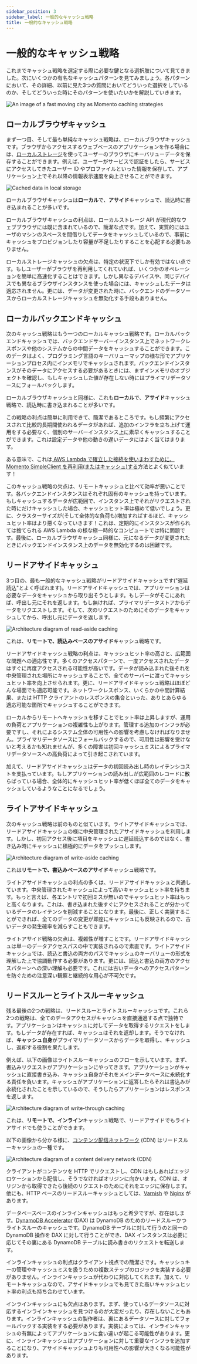 ```yaml
---
sidebar_position: 3
sidebar_label: 一般的なキャッシュ戦略
title: 一般的なキャッシュ戦略
---
```


# 一般的なキャッシュ戦略

これまでキャッシュ戦略を選定する際に必要な鍵となる選択肢について見てきました。次にいくつかの有名なキャッシュパターンを見てみましょう。各パターンにおいて、その詳細、以前に見た3つの質問においてどういった選択をしているのか、そしてどういった時にそのパターンを使いたいかを解説していきます。

![An image of a fast moving city as Momento caching strategies](@site/static/img/common-caching-strategies.jpg)

## ローカルブラウザキャッシュ

まず一つ目、そして最も単純なキャッシュ戦略は、ローカルブラウザキャッシュです。ブラウザからアクセスするウェブベースのアプリケーションを作る場合には、[ローカルストレージ](https://developer.mozilla.org/en-US/docs/Web/API/Window/localStorage)を使ってユーザーのブラウザにキーバリューデータを保存することができます。例えば、ユーザーがサービスで認証をしたら、サービスにアクセスしてきたユーザー ID やプロファイルといった情報を保存して、アプリケーション上でそれ以降の情報表示速度を向上させることができます。

![Cached data in local storage](images/caching-strategies-and-patterns/local-storage-caching.png "Caching in local storage")

ローカルブラウザキャッシュは**ローカル**で、**アサイド**キャッシュで、読込時に書き込まれることが多いです。

ローカルブラウザキャッシュの利点は、ローカルストレージ API が現代的なウェブブラウザには既に含まれているので、簡潔な点です。加えて、実質的にはユーザのマシンのスペースを間借りしてデータをキャッシュしているので、事前にキャッシュをプロビジョンしたり容量が不足したりすることを心配する必要もありません。

ローカルストレージキャッシュの欠点は、特定の状況下でしか有効ではない点です。もしユーザーがブラウザを再利用してくれていれば、いくつかのオペレーションを簡単に高速化することはできます。しかし異なるデバイスや、同じデバイスでも異なるブラウザインスタンスを使った場合には、キャッシュしたデータは適応されません。更には、データが変更された時に、バックエンドのデータソースからローカルストレージキャッシュを無効化する手段もありません。

## ローカルバックエンドキャッシュ

次のキャッシュ戦略はもう一つのローカルキャッシュ戦略です。ローカルバックエンドキャッシュでは、バックエンドサーバーインスタンス上でネットワークレスポンスや他のシステムからの中間データをキャッシュすることができます。このデータはよく、プログラミング言語のキーバリューマップの様な形でアプリケーションプロセス内にインメモリでキャッシュされます。バックエンドインスタンスがそのデータにアクセスする必要があるときには、まずインメモリのオブジェクトを確認し、もしキャッシュした値が存在しない時にはプライマリデータソースにフォールバックします。

ローカルブラウザキャッシュと同様に、これも**ローカル**で、**アサイド**キャッシュ戦略で、読込時に書き込まれることが多いです。

この戦略の利点は簡単に利用できて、簡潔であるところです。もし頻繁にアクセスされて比較的長期間使われるデータがあれば、追加のインフラを立ち上げて運用をする必要なく、個別のサーバーインスタンス上に素早くキャッシュすることができます。これは設定データや他の動きの遅いデータにはよく当てはまります。

ある意味で、これは[ AWS Lambda で確立した接続を使いまわすために、Momento SimpleClient を再利用(またはキャッシュ)する](./../develop/guides/caching-with-aws-lambda#connection-reuse)方法とよく似ています！

このキャッシュ戦略の欠点は、リモートキャッシュと比べて効率が悪いことです。各バックエンドインスタンスはそれぞれ固有のキャッシュを持っています。もしキャッシュするデータが広範囲で、インスタンス上でそれがリクエストされた時にだけキャッシュした場合、キャッシュヒット率は極めて低いでしょう。更に、クラスターサイズが(そして全体的な負荷も)増加すればするほど、キャッシュヒット率はより悪くなっていきます！これは、定期的にインスタンスが作られては捨てられる AWS Lambda の様な極一時的なコンピュートでは特に問題です。最後に、ローカルブラウザキャッシュ同様に、元になるデータが変更されたときにバックエンドインスタンス上のデータを無効化するのは困難です。

## リードアサイドキャッシュ

3つ目の、最も一般的なキャッシュ戦略がリードアサイドキャッシュです("遅延読込"とよく呼ばれます)。リードアサイドキャッシュでは、アプリケーションは必要なデータをキャッシュから取り出そうとします。もしデータがそこにあれば、呼出し元にそれを返します。もし無ければ、プライマリデータストアからデータをリクエストします。そして、次のリクエストのためにそのデータをキャッシュしてから、呼出し元にデータを返します。

![Architecture diagram of read-aside caching](images/caching-strategies-and-patterns/read-aside-caching.png "Read-aside caching")

これは、**リモートで、読込みベースのアサイド**キャッシュ戦略です。

リードアサイドキャッシュ戦略の利点は、キャッシュヒット率の高さと、広範囲な問題への適応性です。多くのアクセスパターンで、一度アクセスされたデータはすぐに再度アクセスされる可能性が高いです。データが読み込まれた後それを中央管理された場所にキャッシュすることで、全てのサーバーに渡ってキャッシュヒット率を向上させられます。更に、リードアサイドキャッシュ戦略はほぼどんな場面でも適応可能です。ネットワークレスポンス、いくらかの中間計算結果、または HTTP クライアントのレスポンスの集合といった、ありとあらゆる適応可能な箇所でキャッシュすることができます。

ローカルからリモートへキャッシュを移すことでヒット率は上昇しますが、運用の負荷とアプリケーションの複雑性も上がります。管理する追加のインフラが必要ですし、それによるシステム全体の可用性への影響を考慮しなければなりません。プライマリデータソースにフォールバックするので、可用性は影響を受けないと考えるかも知れませんが、多くの障害は初回キャッシュミスによるプライマリデータソースへの高負荷によって引き起こされています。

加えて、リードアサイドキャッシュはデータの初回読み出し時のレイテンシコストを支払っています。もしアプリケーションの読み出しが広範囲のレコードに散らばっている場合、全体的にキャッシュヒット率が低くほぼ全てのデータをキャッシュしているようなことになるでしょう。

## ライトアサイドキャッシュ

次のキャッシュ戦略は前のものと似ています。ライトアサイドキャッシュでは、リードアサイドキャッシュの様に中央管理されたアサイドキャッシュを利用します。しかし、初回アクセス後に項目をキャッシュに遅延読込するのではなく、書き込み時にキャッシュに積極的にデータをプッシュします。

![Architecture diagram of write-aside caching](images/caching-strategies-and-patterns/write-aside-caching.png "Write-aside caching")

これは**リモートで、書込みベースのアサイド**キャッシュ戦略です。

ライトアサイドキャッシュの利点の多くは、リードアサイドキャッシュと共通しています。中央管理されたキャッシュによって高いキャッシュヒット率を持ちます。もっと言えば、各エントリで初回ミスが無いのでキャッシュヒット率はもっと高くなります。これは、書き込まれた後すぐにアクセスされることが分かっているデータのレイテンシを削減することになります。最後に、正しく実装することができれば、全てのデータの変更が即座にキャッシュにも反映されるので、古いデータの発生確率を減らすこともできます。

ライトアサイド戦略の欠点は、複雑性が増すことです。リードアサイドキャッシュは単一のデータアクセスパスの中で実装されるので素直です。ライトアサイドキャッシュでは、読込と書込の両方のパスでキャッシュのキーバリューの形式を理解した上で協調動作する必要があります。更には、読込と書込の両方のアクセスパターンへの深い理解も必要です。これには古いデータへのアクセスパターンを防ぐための注意深い観察と継続的な用心が不可欠です。

## リードスルーとライトスルーキャッシュ

残る最後の2つの戦略は、リードスルーとライトスルーキャッシュです。これら2つの戦略は、全てのデータアクセスがキャッシュを直接通過する点で独特です。アプリケーションはキャッシュに対してデータを取得するリクエストをします。もしデータが存在すれば、キャッシュはそれを返却します。そうでなければ、**キャッシュ自身**がプライマリデータソースからデータを取得し、キャッシュし、返却する役割を果たします。

例えば、以下の画像はライトスルーキャッシュのフローを示しています。まず、書込みリクエストがアプリケーションにやってきます。アプリケーションがキャッシュに直接書き込み、キャッシュ自身がそれをメインデータベースに永続化する責任を負います。キャッシュがアプリケーションに返答したらそれは書込みが永続化されたことを示しているので、そうしたらアプリケーションはレスポンスを返します。

![Architecture diagram of write-through caching](images/caching-strategies-and-patterns/write-through-caching.png "Write-through caching")

これは、**リモートで、インライン**キャッシュ戦略で、リードアサイドでもライトアサイドでも使うことができます。

以下の画像から分かる様に、[コンテンツ配信ネットワーク](https://en.wikipedia.org/wiki/Content_delivery_network) (CDN) はリードスルーキャッシュの一種です。

![Architecture diagram of a content delivery network (CDN)](images/caching-strategies-and-patterns/read-through-cdn.png "Read-through CDN")

クライアントがコンテンツを HTTP でリクエストし、CDN はもしあればエッジロケーションから配信し、そうでなければオリジンに向かいます。CDN は、オリジンから取得できたら後続のリクエストのためにそれをエッジに保存します。他にも、HTTP ベースのリードスルーキャッシュとしては、[Varnish](https://varnish-cache.org/) や [Nginx](https://www.nginx.com/) があります。

データベースベースのインラインキャッシュはもっと希少ですが、存在はします。[DynamoDB Accelerator](https://aws.amazon.com/dynamodb/dax/) (DAX) は DynamoDB のためのリードスルーかつライトスルーのキャッシュです。DynamoDB テーブルに対して行うのと同一の DynamoDB 操作を DAX に対して行うことができ、DAX インスタンスは必要に応じてその裏にある DynamoDB テーブルに読み書きのリクエストを転送します。

インラインキャッシュの利点はクライアント視点での簡潔さです。キャッシュキーの管理やキャッシュミスを扱うための複数ステップのロジックを実装する必要がありません。インラインキャッシュが代わりに対応してくれます。加えて、リモートキャッシュなので、アサイドキャッシュでも見てきた高いキャッシュヒット率の利点も持ち合わせています。

インラインキャッシュにも欠点はあります。まず、使っているデータソースに対応するインラインキャッシュを見つけるのが大変だったり、存在しないこともあります。インラインキャッシュの製作者は、裏にあるデータソースに対してフォールバックする実装をする必要があります。実装によっては、インラインキャッシュの有無によってアプリケーションに食い違いが起こる可能性があります。更に、インラインキャッシュはアプリケーションに対して重要なインフラを追加することになり、アサイドキャッシュよりも可用性への影響が大きくなる可能性があります。
